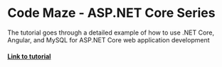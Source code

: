 # Code Maze - ASP.NET Core Series
The tutorial goes through a detailed example of how to use .NET Core, Angular, and MySQL for ASP.NET Core web application development

#### [Link to tutorial](https://code-maze.com/net-core-series/)